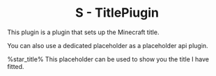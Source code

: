 <h1 align="center"> S - TitlePiugin </h1>

<p align="left"> This plugin is a plugin that sets up the Minecraft title. </p>

<p> You can also use a dedicated placeholder as a placeholder api plugin.</p>

<p> %star_title% This placeholder can be used to show you the title I have fitted.</p>
